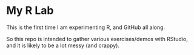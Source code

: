 # My R Lab

This is the first time I am experimenting R, and GitHub all along.

So this repo is intended to gather various exercises/demos with RStudio, and 
it is likely to be a lot messy (and crappy).
